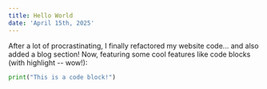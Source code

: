 ```yaml
---
title: Hello World
date: 'April 15th, 2025'
---
```


After a lot of procrastinating, I finally refactored my website code... and also added a blog section! Now, featuring some cool features like code blocks (with highlight -- wow!):
```python
print("This is a code block!")
```
